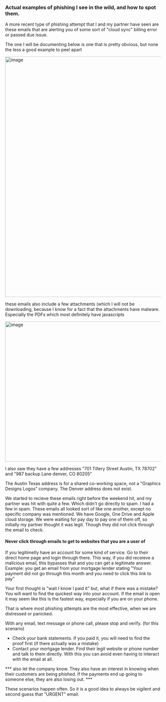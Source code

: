 ### Actual examples of phishing I see in the wild, and how to spot them.

A more recent type of phishing attempt that I and my partner have seen are these emails that are alerting you of some sort of "cloud sync" billing error or passed due issue.

The one I will be documenting below is one that is pretty obvious, but none the less a good example to peel apart

<img width="1507" height="777" alt="image" src="https://github.com/user-attachments/assets/6eb84294-1a19-46d6-a2f4-5a3ae4815bdb" />

these emails also include a few attachments (which I will not be downloading, because I know for a fact that the attachments have malware. Especially the PDFs which most definitely have javascripts

<img width="1037" height="453" alt="image" src="https://github.com/user-attachments/assets/7177be8d-4dd6-4878-a420-0d24a0290e02" />

I also saw they have a few addresses "701 Tillery Street Austin, TX 78702" and "987 backup Lane denver, CO 80205"

The Austin Texas address is for a shared co-working space, not a "Graphics Designs Logos" company. 
The Denver address does not exist.

We started to recieve these emails right before the weekend hit, and my partner was hit with quite a few. Which didn't go directly to spam. I had a few in spam.
These emails all looked sort of like one another, except no specific company was mentioned. We have Google, One Drive and Apple cloud storage. We were waiting for pay day to pay one of them off, so initially my partner thought it was legit.
Though they did not click through the email to check.

#### Never click through emails to get to websites that you are a user of

If you legitimetly have an account for some kind of service. Go to their direct home page and login through there. This way, if you did receieve a malicious email, this bypasses that and you can get a legitimate answer.
Example: you get an email from your mortgage lender stating "Your payment did not go through this month and you need to click this link to pay"

Your first thought is "wait I know I paid it" but, what if there was a mistake? You will want to find the quickest way into your account. If the email is open it may seem like this is the fastest way, especially if you are on your phone.

That is where most phishing attempts are the most effective, when we are distressed or panicked.

With any email, text message or phone call, please stop and verify. (for this scenario) 
 - Check your bank statements. If you paid it, you will need to find the proof first (if there actually was a mistake)
 - Contact your mortgage lender. Find their legit website or phone number and talk to them directly.
With this you can avoid even having to interact with the email at all.

*** also let the company know. They also have an interest in knowing when their customers are being phished. If the payments end up going to someone else, they are also losing out. ***

These scenarios happen often. So it is a good idea to always be vigilent and second guess that "URGENT" email.
